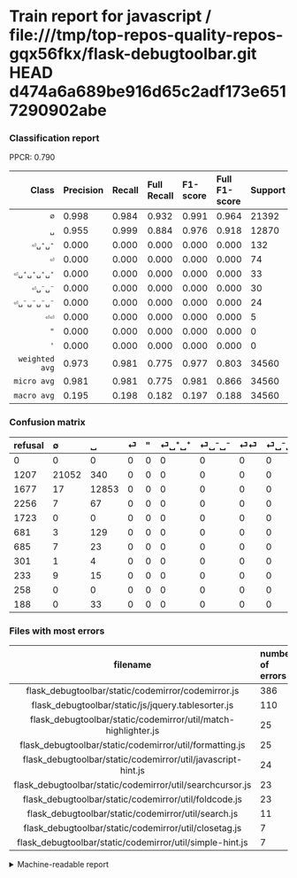 # Train report for javascript / file:///tmp/top-repos-quality-repos-gqx56fkx/flask-debugtoolbar.git HEAD d474a6a689be916d65c2adf173e6517290902abe

### Classification report

PPCR: 0.790

| Class | Precision | Recall | Full Recall | F1-score | Full F1-score | Support | Full Support | PPCR |
|------:|:----------|:-------|:------------|:---------|:---------|:--------|:-------------|:-----|
| `∅` | 0.998| 0.984| 0.932| 0.991| 0.964| 21392| 22599| 0.947 |
| `␣` | 0.955| 0.999| 0.884| 0.976| 0.918| 12870| 14547| 0.885 |
| `⏎␣⁺␣⁺` | 0.000| 0.000| 0.000| 0.000| 0.000| 132| 813| 0.162 |
| `⏎` | 0.000| 0.000| 0.000| 0.000| 0.000| 74| 2330| 0.032 |
| `⏎␣⁺␣⁺␣⁺␣⁺` | 0.000| 0.000| 0.000| 0.000| 0.000| 33| 221| 0.149 |
| `⏎␣⁻␣⁻` | 0.000| 0.000| 0.000| 0.000| 0.000| 30| 715| 0.042 |
| `⏎␣⁻␣⁻␣⁻␣⁻` | 0.000| 0.000| 0.000| 0.000| 0.000| 24| 257| 0.093 |
| `⏎⏎` | 0.000| 0.000| 0.000| 0.000| 0.000| 5| 306| 0.016 |
| `"` | 0.000| 0.000| 0.000| 0.000| 0.000| 0| 1723| 0.000 |
| `'` | 0.000| 0.000| 0.000| 0.000| 0.000| 0| 258| 0.000 |
| `weighted avg` | 0.973| 0.981| 0.775| 0.977| 0.803| 34560| 43769| 0.790 |
| `micro avg` | 0.981| 0.981| 0.775| 0.981| 0.866| 34560| 43769| 0.790 |
| `macro avg` | 0.195| 0.198| 0.182| 0.197| 0.188| 34560| 43769| 0.790 |

### Confusion matrix

|refusal|  ∅| ␣| ⏎| "| ⏎␣⁺␣⁺| ⏎␣⁻␣⁻| ⏎⏎| ⏎␣⁻␣⁻␣⁻␣⁻| '| ⏎␣⁺␣⁺␣⁺␣⁺| 
|:---|:---|:---|:---|:---|:---|:---|:---|:---|:---|:---|
|0 |0 |0 |0 |0 |0 |0 |0 |0 |0 |0 |
|1207 |21052 |340 |0 |0 |0 |0 |0 |0 |0 |0 |
|1677 |17 |12853 |0 |0 |0 |0 |0 |0 |0 |0 |
|2256 |7 |67 |0 |0 |0 |0 |0 |0 |0 |0 |
|1723 |0 |0 |0 |0 |0 |0 |0 |0 |0 |0 |
|681 |3 |129 |0 |0 |0 |0 |0 |0 |0 |0 |
|685 |7 |23 |0 |0 |0 |0 |0 |0 |0 |0 |
|301 |1 |4 |0 |0 |0 |0 |0 |0 |0 |0 |
|233 |9 |15 |0 |0 |0 |0 |0 |0 |0 |0 |
|258 |0 |0 |0 |0 |0 |0 |0 |0 |0 |0 |
|188 |0 |33 |0 |0 |0 |0 |0 |0 |0 |0 |

### Files with most errors

| filename | number of errors|
|:----:|:-----|
| flask_debugtoolbar/static/codemirror/codemirror.js | 386 |
| flask_debugtoolbar/static/js/jquery.tablesorter.js | 110 |
| flask_debugtoolbar/static/codemirror/util/match-highlighter.js | 25 |
| flask_debugtoolbar/static/codemirror/util/formatting.js | 25 |
| flask_debugtoolbar/static/codemirror/util/javascript-hint.js | 24 |
| flask_debugtoolbar/static/codemirror/util/searchcursor.js | 23 |
| flask_debugtoolbar/static/codemirror/util/foldcode.js | 23 |
| flask_debugtoolbar/static/codemirror/util/search.js | 11 |
| flask_debugtoolbar/static/codemirror/util/closetag.js | 7 |
| flask_debugtoolbar/static/codemirror/util/simple-hint.js | 7 |

<details>
    <summary>Machine-readable report</summary>
```json
{
  "cl_report": {"\"": {"f1-score": 0.0, "precision": 0.0, "recall": 0.0, "support": 0}, "\u0027": {"f1-score": 0.0, "precision": 0.0, "recall": 0.0, "support": 0}, "macro avg": {"f1-score": 0.19671146564882505, "precision": 0.1952534023227659, "recall": 0.19827853066072962, "support": 34560}, "micro avg": {"f1-score": 0.9810474537037037, "precision": 0.9810474537037037, "recall": 0.9810474537037037, "support": 34560}, "weighted avg": {"f1-score": 0.9769023468044523, "precision": 0.9731868783024155, "recall": 0.9810474537037037, "support": 34560}, "\u2205": {"f1-score": 0.9909621540199586, "precision": 0.9979142965491088, "recall": 0.9841062079281975, "support": 21392}, "\u23ce": {"f1-score": 0.0, "precision": 0.0, "recall": 0.0, "support": 74}, "\u23ce\u23ce": {"f1-score": 0.0, "precision": 0.0, "recall": 0.0, "support": 5}, "\u23ce\u2423\u207a\u2423\u207a": {"f1-score": 0.0, "precision": 0.0, "recall": 0.0, "support": 132}, "\u23ce\u2423\u207a\u2423\u207a\u2423\u207a\u2423\u207a": {"f1-score": 0.0, "precision": 0.0, "recall": 0.0, "support": 33}, "\u23ce\u2423\u207b\u2423\u207b": {"f1-score": 0.0, "precision": 0.0, "recall": 0.0, "support": 30}, "\u23ce\u2423\u207b\u2423\u207b\u2423\u207b\u2423\u207b": {"f1-score": 0.0, "precision": 0.0, "recall": 0.0, "support": 24}, "\u2423": {"f1-score": 0.976152502468292, "precision": 0.9546197266785502, "recall": 0.9986790986790987, "support": 12870}},
  "cl_report_full": {"\"": {"f1-score": 0.0, "precision": 0.0, "recall": 0.0, "support": 1723}, "\u0027": {"f1-score": 0.0, "precision": 0.0, "recall": 0.0, "support": 258}, "macro avg": {"f1-score": 0.18812994105608774, "precision": 0.1952534023227659, "recall": 0.18150955164385615, "support": 43769}, "micro avg": {"f1-score": 0.8657074646682582, "precision": 0.9810474537037037, "recall": 0.7746350156503461, "support": 43769}, "weighted avg": {"f1-score": 0.8025332362673511, "precision": 0.8325234378602705, "recall": 0.7746350156503461, "support": 43769}, "\u2205": {"f1-score": 0.9635885112713125, "precision": 0.9979142965491088, "recall": 0.9315456436125492, "support": 22599}, "\u23ce": {"f1-score": 0.0, "precision": 0.0, "recall": 0.0, "support": 2330}, "\u23ce\u23ce": {"f1-score": 0.0, "precision": 0.0, "recall": 0.0, "support": 306}, "\u23ce\u2423\u207a\u2423\u207a": {"f1-score": 0.0, "precision": 0.0, "recall": 0.0, "support": 813}, "\u23ce\u2423\u207a\u2423\u207a\u2423\u207a\u2423\u207a": {"f1-score": 0.0, "precision": 0.0, "recall": 0.0, "support": 221}, "\u23ce\u2423\u207b\u2423\u207b": {"f1-score": 0.0, "precision": 0.0, "recall": 0.0, "support": 715}, "\u23ce\u2423\u207b\u2423\u207b\u2423\u207b\u2423\u207b": {"f1-score": 0.0, "precision": 0.0, "recall": 0.0, "support": 257}, "\u2423": {"f1-score": 0.9177108992895648, "precision": 0.9546197266785502, "recall": 0.8835498728260123, "support": 14547}},
  "ppcr": 0.7895999451666704
}
```
</details>
